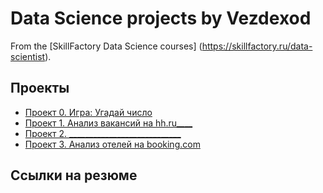 # Data Science projects by Vezdexod

From the [SkillFactory Data Science courses] (https://skillfactory.ru/data-scientist).

## Проекты

* [Проект 0. Игра: Угадай число](https://github.com/Vezdexod/sf_data_science/tree/main/project_0)
* [Проект 1. Анализ вакансий на hh.ru____](https://github.com/Vezdexod/sf_data_science/tree/main/PROJECT-1)
* [Проект 2. ____________________________](https://github.com/Vezdexod/sf_data_science/tree/main/PROJECT-2)
* [Проект 3. Анализ отелей на booking.com](https://github.com/Vezdexod/sf_data_science/tree/main/PROJECT-3)


## Ссылки на резюме